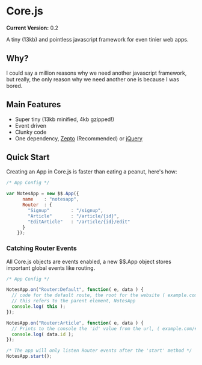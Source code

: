 # Core.js

__Current Version:__ 0.2

A tiny (13kb) and pointless javascript framework for even tinier web apps.



## Why?

I could say a million reasons why we need another javascript framework, but really, the only reason why we need another one is because I was bored.



## Main Features

* Super tiny (13kb minified, 4kb gzipped!)
* Event driven
* Clunky code
* One dependency, <a href="http://zeptojs.com/">Zepto</a> (Recommended) or <a href="http://jquery.com/">jQuery</a>



## Quick Start

Creating an App in Core.js is faster than eating a peanut, here's how:

```js
/* App Config */

var NotesApp = new $$.App({
      name    : "notesapp",
      Router  : {
        "Signup"        : "/signup",
        "Article"       : "/article/{id}",
        "EditArticle"   : "/article/{id}/edit"
      }
    });
```


### Catching Router Events

All Core.js objects are events enabled, a new $$.App object stores important global events like routing.


```js
/* App Config */

NotesApp.on("Router:Default", function( e, data ) {
  // code for the default route, the root for the website ( example.com/ )
  // this refers to the parent element, NotesApp
  console.log( this );
});

NotesApp.on("Router:Article", function( e, data ) {
  // Prints to the console the 'id' value from the url, ( example.com/#/article/123 )
  console.log( data.id );
});

/* The app will only listen Router events after the 'start' method */
NotesApp.start();

```
